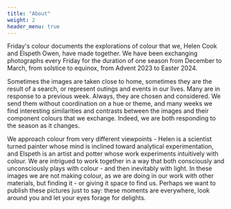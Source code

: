 ```yaml
---
title: "About"
weight: 2
header_menu: true
---
```


Friday's colour documents the explorations of colour that we, Helen Cook and Elspeth Owen, have made together. We have been exchanging photographs every Friday for the duration of one season from December to March, from solstice to equinox, from Advent 2023 to Easter 2024.

Sometimes the images are taken close to home, sometimes they are the result of a search, or represent outings and events in our lives. Many are in response to a previous week. Always, they are chosen and considered. We send them without coordination on a hue or theme, and many weeks we find interesting similarities and contrasts between the images and their component colours that we exchange. Indeed, we are both responding to the season as it changes. 

We approach colour from very different viewpoints - Helen is a scientist turned painter whose mind is inclined toward analytical experimentation, and Elspeth is an artist and potter whose work experiments intuitively with colour. We are intrigued to work together in a way that both consciously and unconsciously plays with colour - and then inevitably with light. In these images we are not making colour, as we are doing in our work with other materials, but finding it - or giving it space to find us. Perhaps we want to publish these pictures just to say: these moments are everywhere, look around you and let your eyes forage for delights.

